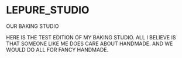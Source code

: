 # LEPURE_STUDIO
OUR BAKING STUDIO

HERE IS THE TEST EDITION OF MY BAKING STUDIO.
ALL I BELIEVE IS THAT SOMEONE LIKE ME DOES CARE ABOUT HANDMADE.
AND WE WOULD DO ALL FOR FANCY HANDMADE.
